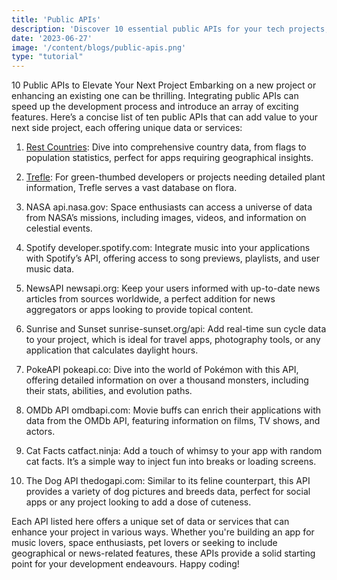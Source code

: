 ```yaml
---
title: 'Public APIs'
description: 'Discover 10 essential public APIs for your tech projects, covering everything from global data and music to space exploration and more. Enhance your apps with APIs for countries, plants, NASA, Spotify, news, sunrise/sunset, Pokémon, movies, and pet facts. Ideal for developers seeking to add unique data and functionality.'
date: '2023-06-27'
image: '/content/blogs/public-apis.png'
type: "tutorial"
---
```


10 Public APIs to Elevate Your Next Project
Embarking on a new project or enhancing an existing one can be thrilling. Integrating public APIs can speed up the development process and introduce an array of exciting features. Here’s a concise list of ten public APIs that can add value to your next side project, each offering unique data or services:

1. [Rest Countries](https://restcountries.com): Dive into comprehensive country data, from flags to population statistics, perfect for apps requiring geographical insights.

2. [Trefle](trefle.io): For green-thumbed developers or projects needing detailed plant information, Trefle serves a vast database on flora.

3. NASA
   api.nasa.gov: Space enthusiasts can access a universe of data from NASA’s missions, including images, videos, and information on celestial events.

4. Spotify
   developer.spotify.com: Integrate music into your applications with Spotify’s API, offering access to song previews, playlists, and user music data.

5. NewsAPI
   newsapi.org: Keep your users informed with up-to-date news articles from sources worldwide, a perfect addition for news aggregators or apps looking to provide topical content.

6. Sunrise and Sunset
   sunrise-sunset.org/api: Add real-time sun cycle data to your project, which is ideal for travel apps, photography tools, or any application that calculates daylight hours.

7. PokeAPI
   pokeapi.co: Dive into the world of Pokémon with this API, offering detailed information on over a thousand monsters, including their stats, abilities, and evolution paths.

8. OMDb API
   omdbapi.com: Movie buffs can enrich their applications with data from the OMDb API, featuring information on films, TV shows, and actors.

9. Cat Facts
   catfact.ninja: Add a touch of whimsy to your app with random cat facts. It’s a simple way to inject fun into breaks or loading screens.

10. The Dog API
    thedogapi.com: Similar to its feline counterpart, this API provides a variety of dog pictures and breeds data, perfect for social apps or any project looking to add a dose of cuteness.

Each API listed here offers a unique set of data or services that can enhance your project in various ways. Whether you're building an app for music lovers, space enthusiasts, pet lovers or seeking to include geographical or news-related features, these APIs provide a solid starting point for your development endeavours. Happy coding!

